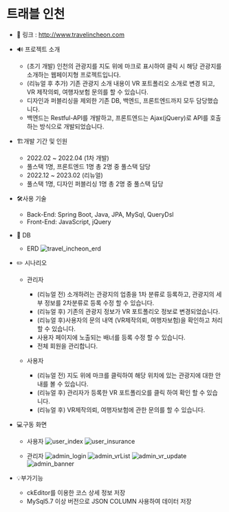# 트래블 인천

* 🔗 링크 : http://www.travelincheon.com

* 🔊 프로젝트 소개
  * (초기 개발) 인천의 관광지를 지도 위에 마크로 표시하여 클릭 시 해당 관광지를 소개하는 웹페이지형 프로젝트입니다.
  * (리뉴얼 후 추가) 기존 관광지 소개 내용이 VR 포트폴리오 소개로 변경 되고, VR 제작의뢰, 여행자보험 문의를 할 수 있습니다.
  * 디자인과 퍼블리싱을 제외한 기존 DB, 백엔드, 프론트엔드까지 모두 담당했습니다.
  * 백엔드는 Restful-API를 개발하고, 프론트엔드는 Ajax(jQuery)로 API를 호출하는 방식으로 개발되었습니다.

* 🏗️개발 기간 및 인원 
  * 2022.02 ~ 2022.04 (1차 개발)
  * 풀스택 1명, 프론트엔드 1명 총 2명 중 풀스택 담당
  * 2022.12 ~ 2023.02 (리뉴얼)
  * 풀스택 1명, 디자인 퍼블리싱 1명 총 2명 중 풀스택 담당
  
* 🛠️사용 기술
  * Back-End: Spring Boot, Java, JPA, MySql, QueryDsl
  * Front-End: JavaScript, jQuery

* 📅 DB
  * ERD
![travel_incheon_erd](https://github.com/maroowj/travelIncheon/assets/77284101/8689c3e2-2c5c-43ba-ab94-d62d8ab89427)


* ✏️ 시나리오
  * 관리자
    * (리뉴얼 전) 소개하려는 관광지의 업종을 1차 분류로 등록하고, 관광지의 세부 정보를 2차분류로 등록 수정 할 수 있습니다.
    * (리뉴얼 후) 기존의 관광지 정보가 VR 포트폴리오 정보로 변경되었습니다. 
    * (리뉴얼 후)사용자의 문의 내역 (VR제작의뢰, 여행자보험)을 확인하고 처리 할 수 있습니다.
    * 사용자 페이지에 노출되는 배너를 등록 수정 할 수 있습니다.
    * 전체 회원을 관리합니다.
        
  * 사용자
    * (리뉴얼 전) 지도 위에 마크를 클릭하여 해당 위치에 있는 관광지에 대한 안내를 볼 수 있습니다.
    * (리뉴얼 후) 관리자가 등록한 VR 포트폴리오를 클릭 하여 확인 할 수 있습니다.
    * (리뉴얼 후) VR제작의뢰, 여행자보험에 관한 문의를 할 수 있습니다.  
    
   
* 💻구동 화면
  * 사용자
![user_index](https://github.com/maroowj/travelIncheon/assets/77284101/4cbc4e86-a1d9-407a-9d75-5c990b5f8101)
![user_insurance](https://github.com/maroowj/travelIncheon/assets/77284101/d05e888e-7b35-435b-9c92-1f5fde38cbf3)

  * 관리자
![admin_login](https://github.com/maroowj/travelIncheon/assets/77284101/0e20ebc3-b631-402f-9aea-8d54ff67f384)
![admin_vrList](https://github.com/maroowj/travelIncheon/assets/77284101/f7939bd9-3b53-4015-88a3-ad964b751928)
![admin_vr_update](https://github.com/maroowj/travelIncheon/assets/77284101/b5867600-bd58-4853-92fd-a7dbc9932207)
![admin_banner](https://github.com/maroowj/travelIncheon/assets/77284101/67d9a549-04a2-48b2-a762-56c0e62bda84)


* 💡부가기능
  * ckEditor를 이용한 코스 상세 정보 저장
  * MySql5.7 이상 버전으로 JSON COLUMN 사용하여 데이터 저장

